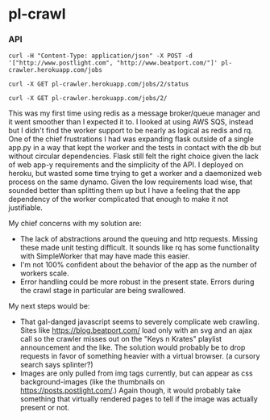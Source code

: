 # pl-crawl

### API

```
curl -H "Content-Type: application/json" -X POST -d '["http://www.postlight.com", "http://www.beatport.com/"]' pl-crawler.herokuapp.com/jobs

curl -X GET pl-crawler.herokuapp.com/jobs/2/status

curl -X GET pl-crawler.herokuapp.com/jobs/2/
```

This was my first time using redis as a message broker/queue manager and it went
smoother than I expected it to. I looked at using AWS SQS, instead but I didn't find
the worker support to be nearly as logical as redis and rq. One of the chief frustrations
I had was expanding flask outside of a single app.py in a way that kept the worker and the
tests in contact with the db but without circular dependencies. Flask still felt the
right choice given the lack of web app-y requirements and the simplicity of the API.
I deployed on heroku, but wasted some time trying to get a worker and a daemonized web
process on the same dynamo. Given the low requirements load wise, that sounded
better than splitting them up but I have a feeling that the app dependency of the
worker complicated that enough to make it not justifiable.

My chief concerns with my solution are:
+ The lack of abstractions around the queuing and http requests. Missing these made
unit testing difficult. It sounds like rq has some functionality with SimpleWorker that
may have made this easier.
+ I'm not 100% confident about the behavior of the app as the number of workers
scale.
+ Error handling could be more robust in the present state. Errors during the crawl
stage in particular are being swallowed.

My next steps would be:
+ That gal-danged javascript seems to severely complicate web crawling. Sites like
https://blog.beatport.com/ load only with an svg and an ajax call so the crawler
misses out on the "Keys n Krates" playlist announcement and the like. The solution
would probably be to drop requests in favor of something heavier with a virtual browser.
(a cursory search says splinter?)
+ Images are only pulled from img tags currently, but can appear as css background-images
(like the thumbnails on https://posts.postlight.com/.) Again though, it would probably take
something that virtually rendered pages to tell if the image was actually present or not.
